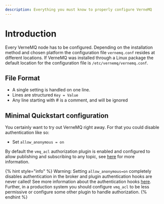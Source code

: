```yaml
---
description: Everything you must know to properly configure VerneMQ
---
```


# Introduction

Every VerneMQ node has to be configured. Depending on the installation method and chosen platform the configuration file `vernemq.conf` resides at different locations. If VerneMQ was installed through a Linux package the default location for the configuration file is `/etc/vernemq/vernemq.conf`.

## File Format

* A single setting is handled on one line.
* Lines are structured `Key = Value`
* Any line starting with \# is a comment, and will be ignored

## Minimal Quickstart configuration

You certainly want to try out VerneMQ right away. For that you could disable
authentication like so:

* Set `allow_anonymous = on`

By default the `vmq_acl` authorization plugin is enabled and configured to allow
publishing and subscribing to any topic, see
[here](./file-auth.md##authorization) for more information.

{% hint style="info" %}
Warning: Setting `allow_anonymous=on` completely disables authentication in the broker and plugin authentication hooks are never called! See more information about the authentication hooks [here](../plugin-development/sessionlifecycle.md#auth_on_register-and-auth_on_register_m5). Further, in a production system you should configure `vmq_acl` to be less permissive or configure some other plugin to handle authorization.
{% endhint %}


